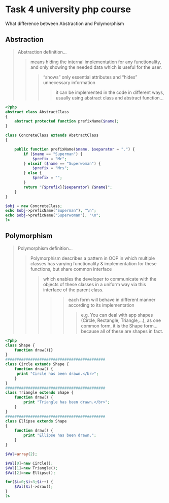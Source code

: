 # Task 4 university php course

What difference between Abstraction and Polymorphism

## Abstraction

> Abstraction definition...
>
> > means hiding the internal implementation for any functionality, and only showing the needed data which is useful for the user.
> >
> > > “shows” only essential attributes and “hides” unnecessary information
> > >
> > > > it can be implemented in the code in different ways, usually using abstract class and abstract function...

```php
<?php
abstract class AbstractClass
{
    abstract protected function prefixName($name);
}

class ConcreteClass extends AbstractClass
{

    public function prefixName($name, $separator = ".") {
        if ($name == "Superman") {
            $prefix = "Mr";
        } elseif ($name == "Superwoman") {
            $prefix = "Mrs";
        } else {
            $prefix = "";
        }
        return "{$prefix}{$separator} {$name}";
    }
}

$obj = new ConcreteClass;
echo $obj->prefixName("Superman"), "\n";
echo $obj->prefixName("Superwoman"), "\n";
?>
```

## Polymorphism

> Polymorphism definition...
>
> > Polymorphism describes a pattern in OOP in which multiple classes has varying functionality & implementation for these functions, but share common interface
> >
> > > which enables the developer to communicate with the objects of these classes in a uniform way via this interface of the parent class.
> > >
> > > > > each form will behave in different manner according to its implementation
> > > > >
> > > > > > e.g. You can deal with app shapes (Circle, Rectangle, Triangle,...), as one common form, it is the Shape form... because all of these are shapes in fact.

```php
<?php
class Shape {
    function draw(){}
}
############################################
class Circle extends Shape {
    function draw() {
     print "Circle has been drawn.</br>";
    }
}
############################################
class Triangle extends Shape {
    function draw() {
        print "Triangle has been drawn.</br>";
    }
}
############################################
class Ellipse extends Shape
{
    function draw() {
        print "Ellipse has been drawn.";
    }
}

$Val=array(2);

$Val[0]=new Circle();
$Val[1]=new Triangle();
$Val[2]=new Ellipse();

for($i=0;$i<3;$i++) {
    $Val[$i]->draw();
}
?>
```

